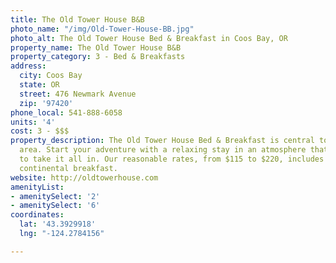 ```yaml
---
title: The Old Tower House B&B
photo_name: "/img/Old-Tower-House-BB.jpg"
photo_alt: The Old Tower House Bed & Breakfast in Coos Bay, OR
property_name: The Old Tower House B&B
property_category: 3 - Bed & Breakfasts
address:
  city: Coos Bay
  state: OR
  street: 476 Newmark Avenue
  zip: '97420'
phone_local: 541-888-6058
units: '4'
cost: 3 - $$$
property_description: The Old Tower House Bed & Breakfast is central to Oregon's bay
  area. Start your adventure with a relaxing stay in an atmosphere that allows you
  to take it all in. Our reasonable rates, from $115 to $220, includes free wifi and
  continental breakfast.
website: http://oldtowerhouse.com
amenityList:
- amenitySelect: '2'
- amenitySelect: '6'
coordinates:
  lat: '43.3929918'
  lng: "-124.2784156"

---
```

